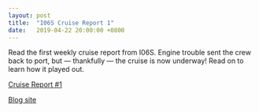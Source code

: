 ```yaml
---
layout: post
title:  "I06S Cruise Report 1"
date:   2019-04-22 20:00:00 +0800
---
```

<style>
img + em {
 text-align: justify;
 display: block;
 padding-left: 2em;
 padding-right: 2em;
}
</style>
Read the first weekly cruise report from I06S.  Engine trouble sent the crew back to port, but — thankfully — the cruise is now underway!  Read on to learn how it played out.

[Cruise Report #1](https://usgoship.ucsd.edu/files/reports/2019_i06s/I6S_Report01_small.pdf)

[Blog site](https://usgoship-i06s2019.blogspot.com/)

<!--more-->
